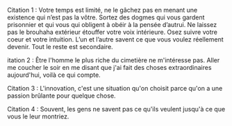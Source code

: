 Citation 1 : Votre temps est limité, ne le gâchez pas en menant une existence qui n’est pas la vôtre. Sortez des dogmes qui vous gardent prisonnier et qui vous qui obligent à obéir à la pensée d’autrui. Ne laissez pas le brouhaha extérieur étouffer votre voix intérieure. Osez suivre votre coeur et votre intuition. L’un et l’autre savent ce que vous voulez réellement devenir. Tout le reste est secondaire.

itation 2 : Être l'homme le plus riche du cimetière ne m'intéresse pas. Aller me coucher le soir en me disant que j'ai fait des choses extraordinaires aujourd'hui, voilà ce qui compte.

Citation 3 : L'innovation, c'est une situation qu'on choisit parce qu'on a une passion brûlante pour quelque chose.

Citation 4 : Souvent, les gens ne savent pas ce qu'ils veulent jusqu'à ce que vous le leur montriez.



